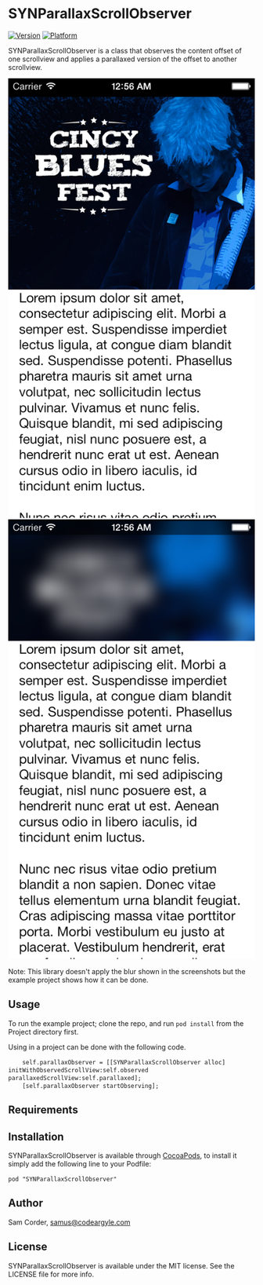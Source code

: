 # SYNParallaxScrollObserver

[![Version](http://cocoapod-badges.herokuapp.com/v/SYNParallaxScrollObserver/badge.png)](http://cocoadocs.org/docsets/SYNParallaxScrollObserver)
[![Platform](http://cocoapod-badges.herokuapp.com/p/SYNParallaxScrollObserver/badge.png)](http://cocoadocs.org/docsets/SYNParallaxScrollObserver)

SYNParallaxScrollObserver is a class that observes the content offset of one scrollview and applies a parallaxed version of the offset to another scrollview.

![Alt text](/Readme_Images/parallaxdemo1.png "Scroll start")
![Alt text](/Readme_Images/parallaxdemo2.png "Scrolling")

Note: This library doesn't apply the blur shown in the screenshots but the example project shows how it can be done.

## Usage

To run the example project; clone the repo, and run `pod install` from the Project directory first.

Using in a project can be done with the following code.

``` objc
    self.parallaxObserver = [[SYNParallaxScrollObserver alloc] initWithObservedScrollView:self.observed parallaxedScrollView:self.parallaxed];
    [self.parallaxObserver startObserving];
```

## Requirements

## Installation

SYNParallaxScrollObserver is available through [CocoaPods](http://cocoapods.org), to install
it simply add the following line to your Podfile:

    pod "SYNParallaxScrollObserver"

## Author

Sam Corder, samus@codeargyle.com

## License

SYNParallaxScrollObserver is available under the MIT license. See the LICENSE file for more info.

